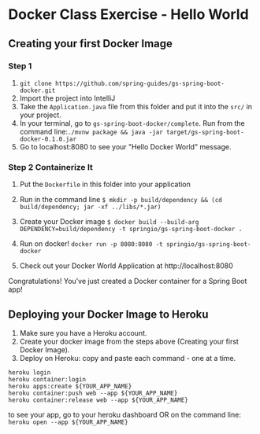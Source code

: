 # Docker Class Exercise - Hello World

## Creating your first Docker Image

### Step 1 
1. `git clone https://github.com/spring-guides/gs-spring-boot-docker.git`
2. Import the project into IntelliJ
3. Take the `Application.java` file from this folder and put it into the `src/` in your project.
4. In your terminal, go to `gs-spring-boot-docker/complete`. Run from the command line:`./mvnw package && java -jar target/gs-spring-boot-docker-0.1.0.jar`
5. Go to localhost:8080 to see your "Hello Docker World" message.

### Step 2 Containerize It
1. Put the `Dockerfile` in this folder into your application
2. Run in the command line `$ mkdir -p build/dependency && (cd build/dependency; jar -xf ../libs/*.jar)`
3. Create your Docker image
`$ docker build --build-arg DEPENDENCY=build/dependency -t springio/gs-spring-boot-docker .`
4. Run on docker!
`docker run -p 8080:8080 -t springio/gs-spring-boot-docker`

5. Check out your Docker World Application at http://localhost:8080

Congratulations! You’ve just created a Docker container for a Spring Boot app! 

## Deploying your Docker Image to Heroku

1. Make sure you have a Heroku account.
2. Create your docker image from the steps above (Creating your first Docker Image).
3. Deploy on Heroku: copy and paste each command - one at a time.
```
heroku login
heroku container:login
heroku apps:create ${YOUR_APP_NAME}
heroku container:push web --app ${YOUR_APP_NAME}
heroku container:release web --app ${YOUR_APP_NAME}
```

to see your app, go to your heroku dashboard OR on the command line: `heroku open --app ${YOUR_APP_NAME}`
